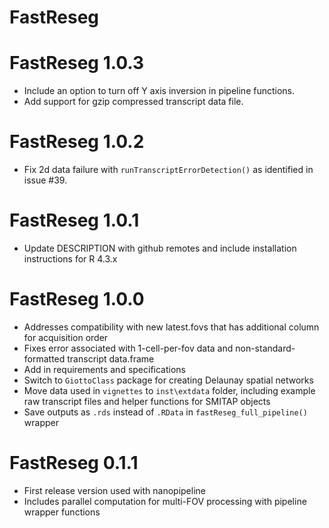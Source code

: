 # FastReseg

# FastReseg 1.0.3

* Include an option to turn off Y axis inversion in pipeline functions.  
* Add support for gzip compressed transcript data file. 

# FastReseg 1.0.2

* Fix 2d data failure with `runTranscriptErrorDetection()` as identified in issue #39. 

# FastReseg 1.0.1

* Update DESCRIPTION with github remotes and include installation instructions for R 4.3.x

# FastReseg 1.0.0

* Addresses compatibility with new latest.fovs that has additional column for acquisition order
* Fixes error associated with 1-cell-per-fov data and non-standard-formatted transcript data.frame
* Add in requirements and specifications
* Switch to `GiottoClass` package for creating Delaunay spatial networks  
* Move data used in `vignettes` to `inst\extdata` folder, including example raw transcript files and helper functions for SMITAP objects
* Save outputs as `.rds` instead of `.RData` in `fastReseg_full_pipeline()` wrapper

# FastReseg 0.1.1

* First release version used with nanopipeline
* Includes parallel computation for multi-FOV processing with pipeline wrapper functions
